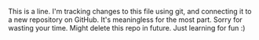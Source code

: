This is a line.
I'm tracking changes to this file using git, and connecting it to a new repository on GitHub.
It's meaningless for the most part.
Sorry for wasting your time.
Might delete this repo in future.
Just learning for fun
:)
